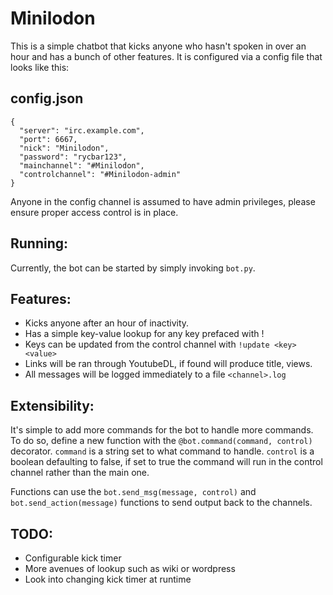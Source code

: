 # Minilodon

This is a simple chatbot that kicks anyone who hasn't spoken in over an hour
and has a bunch of other features. It is configured via a config file that
looks like this:

## config.json

    {
      "server": "irc.example.com",
      "port": 6667,
      "nick": "Minilodon",
      "password": "rycbar123",
      "mainchannel": "#Minilodon",
      "controlchannel": "#Minilodon-admin"
    }

Anyone in the config channel is assumed to have admin privileges, please
ensure proper access control is in place.

## Running:

Currently, the bot can be started by simply invoking `bot.py`.

## Features:

- Kicks anyone after an hour of inactivity.
- Has a simple key-value lookup for any key prefaced with !
- Keys can be updated from the control channel with `!update <key> <value>`
- Links will be ran through YoutubeDL, if found will produce title, views.
- All messages will be logged immediately to a file `<channel>.log`

## Extensibility:

It's simple to add more commands for the bot to handle more commands. To do
so, define a new function with the `@bot.command(command, control)` decorator.
`command` is a string set to what command to handle. `control` is a boolean
defaulting to false, if set to true the command will run in the control
channel rather than the main one.

Functions can use the `bot.send_msg(message, control)` and
`bot.send_action(message)` functions to send output back to the channels.

## TODO:

- Configurable kick timer
- More avenues of lookup such as wiki or wordpress
- Look into changing kick timer at runtime
